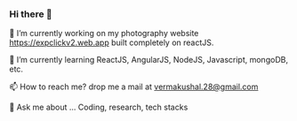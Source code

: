 ### Hi there 👋


 🔭 I’m currently working on my photography website https://expclickv2.web.app built completely on reactJS.
 
 
 🌱 I’m currently learning ReactJS, AngularJS, NodeJS, Javascript, mongoDB, etc.
 
 
 📫 How to reach me? drop me a mail at vermakushal.28@gmail.com
 
 
 💬 Ask me about ... Coding, research, tech stacks
 
 
<!--  ⚡ Fun fact: I do photography as a part time passion (do check out my website kushalverma.xyz and share your reviews) :) -->

<!--
**vkushal28/vkushal28** is a ✨ _special_ ✨ repository because its `README.md` (this file) appears on your GitHub profile.

Here are some ideas to get you started:

 🔭 I’m currently working on ... https://www.kushalverma.xyz/
 🌱 I’m currently learning ... ReactJS
- 👯 I’m looking to collaborate on ...
- 🤔 I’m looking for help with ...
- 💬 Ask me about ...
📫 How to reach me: ... drop me a mail on : vermakushal.28@gmail.com 
- 😄 Pronouns: ...
 ⚡ Fun fact: ... I do photography as a part time passion :)
-->
